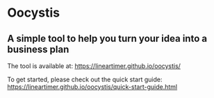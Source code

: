 # Oocystis

## A simple tool to help you turn your idea into a business plan

The tool is available at: https://lineartimer.github.io/oocystis/

To get started, please check out the quick start guide: https://lineartimer.github.io/oocystis/quick-start-guide.html

